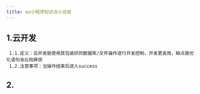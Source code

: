 ```yaml
---
title: wx小程序知识点小总结
---
```


## 1.云开发
     1.1.定义：云开发能使用其包装好的数据库/文件操作进行开发控制，开发更高效，缺点是优化语句会比较麻烦
     1.2.注意事项：当操作结束后进入success
## 2.
